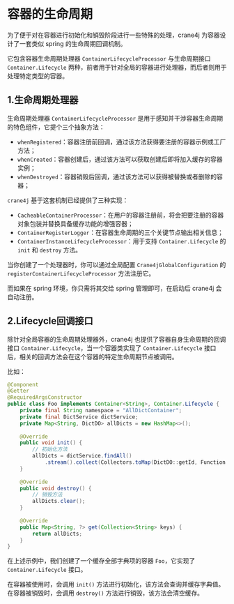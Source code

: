 # 容器的生命周期

为了便于对在容器进行初始化和销毁阶段进行一些特殊的处理，crane4j 为容器设计了一套类似 spring 的生命周期回调机制。

它包含容器生命周期处理器 `ContainerLifecycleProcessor` 与生命周期接口 `Container.Lifecycle` 两种，前者用于针对全局的容器进行处理器，而后者则用于处理特定类型的容器。

## 1.生命周期处理器

生命周期处理器 `ContainerLifecycleProcessor` 是用于感知并干涉容器生命周期的特色组件，它提个三个抽象方法：

- `whenRegistered`：容器注册前回调，通过该方法获得要注册的容器示例或工厂方法；
- `whenCreated`：容器创建后，通过该方法可以获取创建后即将加入缓存的容器实例；
- `whenDestroyed`：容器销毁后回调，通过该方法可以获得被替换或者删除的容器；

`crane4j` 基于这套机制已经提供了三种实现：

- `CacheableContainerProcessor`：在用户的容器注册前，将会把要注册的容器对象包装并替换具备缓存功能的增强容器；
- `ContainerRegisterLogger`：在容器生命周期的三个关键节点输出相关信息；
- `ContainerInstanceLifecycleProcessor`：用于支持 `Container.Lifecycle` 的 `init` 和 `destroy` 方法。

当你创建了一个处理器时，你可以通过全局配置 `Crane4jGlobalConfiguration` 的 `registerContainerLifecycleProcessor` 方法注册它。

而如果在 spring 环境，你只需将其交给 spring 管理即可，在启动后 crane4j 会自动注册。

## 2.Lifecycle回调接口

除针对全局容器的生命周期处理器外，crane4j 也提供了容器自身生命周期的回调接口 `Container.Lifecycle`，当一个容器类实现了 `Container.Lifecycle` 接口后，相关的回调方法会在这个容器的特定生命周期节点被调用。

比如：

```java
@Component
@Getter
@RequiredArgsConstructor
public class Foo implements Container<String>, Container.Lifecycle {
    private final String namespace = "AllDictContainer";
    private final DictService dictService;
    private Map<String, DictDO> allDicts = new HashMap<>();
    
    @Override
    public void init() {
        // 初始化方法
        allDicts = dictService.findAll()
            .stream().collect(Collectors.toMap(DictDO::getId, Function.identity()));
    }
    
    @Override
    public void destroy() {
        // 销毁方法
        allDicts.clear();
    }
    
    @Override
    public Map<String, ?> get(Collection<String> keys) {
        return allDicts;
    }
}
```

在上述示例中，我们创建了一个缓存全部字典项的容器 `Foo`，它实现了 `Container.Lifecycle` 接口。

在容器被使用时，会调用 `init()` 方法进行初始化，该方法会查询并缓存字典值。在容器被销毁时，会调用 `destroy()` 方法进行销毁，该方法会清空缓存。